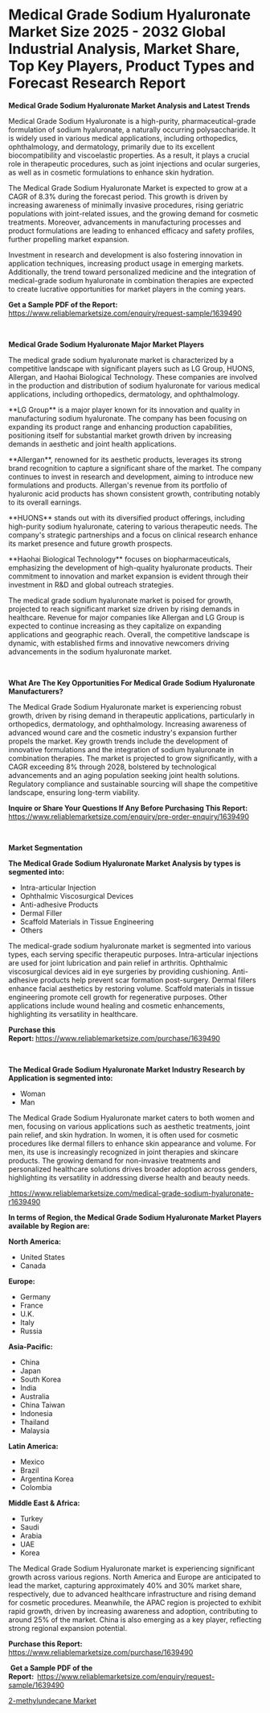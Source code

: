<p><h1>Medical Grade Sodium Hyaluronate Market Size 2025 - 2032 Global Industrial Analysis, Market Share, Top Key Players, Product Types and Forecast Research Report</h1></p><p><strong>Medical Grade Sodium Hyaluronate Market Analysis and Latest Trends</strong></p>
<p><p>Medical Grade Sodium Hyaluronate is a high-purity, pharmaceutical-grade formulation of sodium hyaluronate, a naturally occurring polysaccharide. It is widely used in various medical applications, including orthopedics, ophthalmology, and dermatology, primarily due to its excellent biocompatibility and viscoelastic properties. As a result, it plays a crucial role in therapeutic procedures, such as joint injections and ocular surgeries, as well as in cosmetic formulations to enhance skin hydration.</p><p>The Medical Grade Sodium Hyaluronate Market is expected to grow at a CAGR of 8.3% during the forecast period. This growth is driven by increasing awareness of minimally invasive procedures, rising geriatric populations with joint-related issues, and the growing demand for cosmetic treatments. Moreover, advancements in manufacturing processes and product formulations are leading to enhanced efficacy and safety profiles, further propelling market expansion. </p><p>Investment in research and development is also fostering innovation in application techniques, increasing product usage in emerging markets. Additionally, the trend toward personalized medicine and the integration of medical-grade sodium hyaluronate in combination therapies are expected to create lucrative opportunities for market players in the coming years.</p></p>
<p><strong>Get a Sample PDF of the Report:&nbsp;</strong> <a href="https://www.reliablemarketsize.com/enquiry/request-sample/1639490?utm_campaign=3126&utm_medium=2&utm_source=Github&utm_content=ia&utm_term=02042025&utm_id=medical-grade-sodium-hyaluronate">https://www.reliablemarketsize.com/enquiry/request-sample/1639490</a></p>
<p>&nbsp;</p>
<p><strong>Medical Grade Sodium Hyaluronate Major Market Players</strong></p>
<p><p>The medical grade sodium hyaluronate market is characterized by a competitive landscape with significant players such as LG Group, HUONS, Allergan, and Haohai Biological Technology. These companies are involved in the production and distribution of sodium hyaluronate for various medical applications, including orthopedics, dermatology, and ophthalmology.</p><p>**LG Group** is a major player known for its innovation and quality in manufacturing sodium hyaluronate. The company has been focusing on expanding its product range and enhancing production capabilities, positioning itself for substantial market growth driven by increasing demands in aesthetic and joint health applications.</p><p>**Allergan**, renowned for its aesthetic products, leverages its strong brand recognition to capture a significant share of the market. The company continues to invest in research and development, aiming to introduce new formulations and products. Allergan's revenue from its portfolio of hyaluronic acid products has shown consistent growth, contributing notably to its overall earnings.</p><p>**HUONS** stands out with its diversified product offerings, including high-purity sodium hyaluronate, catering to various therapeutic needs. The company's strategic partnerships and a focus on clinical research enhance its market presence and future growth prospects.</p><p>**Haohai Biological Technology** focuses on biopharmaceuticals, emphasizing the development of high-quality hyaluronate products. Their commitment to innovation and market expansion is evident through their investment in R&D and global outreach strategies.</p><p>The medical grade sodium hyaluronate market is poised for growth, projected to reach significant market size driven by rising demands in healthcare. Revenue for major companies like Allergan and LG Group is expected to continue increasing as they capitalize on expanding applications and geographic reach. Overall, the competitive landscape is dynamic, with established firms and innovative newcomers driving advancements in the sodium hyaluronate market.</p></p>
<p>&nbsp;</p>
<p><strong>What Are The Key Opportunities For Medical Grade Sodium Hyaluronate Manufacturers?</strong></p>
<p><p>The Medical Grade Sodium Hyaluronate market is experiencing robust growth, driven by rising demand in therapeutic applications, particularly in orthopedics, dermatology, and ophthalmology. Increasing awareness of advanced wound care and the cosmetic industry's expansion further propels the market. Key growth trends include the development of innovative formulations and the integration of sodium hyaluronate in combination therapies. The market is projected to grow significantly, with a CAGR exceeding 8% through 2028, bolstered by technological advancements and an aging population seeking joint health solutions. Regulatory compliance and sustainable sourcing will shape the competitive landscape, ensuring long-term viability.</p></p>
<p><strong>Inquire or Share Your Questions If Any Before Purchasing This Report:</strong> <a href="https://www.reliablemarketsize.com/enquiry/pre-order-enquiry/1639490?utm_campaign=3126&utm_medium=2&utm_source=Github&utm_content=ia&utm_term=02042025&utm_id=medical-grade-sodium-hyaluronate">https://www.reliablemarketsize.com/enquiry/pre-order-enquiry/1639490</a></p>
<p>&nbsp;</p>
<p><strong>Market Segmentation</strong></p>
<p><strong>The Medical Grade Sodium Hyaluronate Market Analysis by types is segmented into:</strong></p>
<p><ul><li>Intra-articular Injection</li><li>Ophthalmic Viscosurgical Devices</li><li>Anti-adhesive Products</li><li>Dermal Filler</li><li>Scaffold Materials in Tissue Engineering</li><li>Others</li></ul></p>
<p><p>The medical-grade sodium hyaluronate market is segmented into various types, each serving specific therapeutic purposes. Intra-articular injections are used for joint lubrication and pain relief in arthritis. Ophthalmic viscosurgical devices aid in eye surgeries by providing cushioning. Anti-adhesive products help prevent scar formation post-surgery. Dermal fillers enhance facial aesthetics by restoring volume. Scaffold materials in tissue engineering promote cell growth for regenerative purposes. Other applications include wound healing and cosmetic enhancements, highlighting its versatility in healthcare.</p></p>
<p><strong>Purchase this Report:&nbsp;</strong><a href="https://www.reliablemarketsize.com/purchase/1639490?utm_campaign=3126&utm_medium=2&utm_source=Github&utm_content=ia&utm_term=02042025&utm_id=medical-grade-sodium-hyaluronate">https://www.reliablemarketsize.com/purchase/1639490</a></p>
<p>&nbsp;</p>
<p><strong>The Medical Grade Sodium Hyaluronate Market Industry Research by Application is segmented into:</strong></p>
<p><ul><li>Woman</li><li>Man</li></ul></p>
<p><p>The Medical Grade Sodium Hyaluronate market caters to both women and men, focusing on various applications such as aesthetic treatments, joint pain relief, and skin hydration. In women, it is often used for cosmetic procedures like dermal fillers to enhance skin appearance and volume. For men, its use is increasingly recognized in joint therapies and skincare products. The growing demand for non-invasive treatments and personalized healthcare solutions drives broader adoption across genders, highlighting its versatility in addressing diverse health and beauty needs.</p></p>
<p><a href="https://www.reliablemarketsize.com/medical-grade-sodium-hyaluronate-r1639490?utm_campaign=3126&utm_medium=2&utm_source=Github&utm_content=ia&utm_term=02042025&utm_id=medical-grade-sodium-hyaluronate">&nbsp;https://www.reliablemarketsize.com/medical-grade-sodium-hyaluronate-r1639490</a></p>
<p><strong>In terms of Region, the Medical Grade Sodium Hyaluronate Market Players available by Region are:</strong></p>
<p>
    <p> <strong> North America: </strong>
        <ul>
            <li>United States</li>
            <li>Canada</li>
        </ul>
        </p> 
    <p> <strong> Europe: </strong>
        <ul>
            <li>Germany</li>
            <li>France</li>
            <li>U.K.</li>
            <li>Italy</li>
            <li>Russia</li>
        </ul>
        </p> 
    <p> <strong> Asia-Pacific: </strong>
        <ul>
            <li>China</li>
            <li>Japan</li>
            <li>South Korea</li>
            <li>India</li>
            <li>Australia</li>
            <li>China Taiwan</li>
            <li>Indonesia</li>
            <li>Thailand</li>
            <li>Malaysia</li>
        </ul>
        </p> 
    <p> <strong> Latin America: </strong>
        <ul>
            <li>Mexico</li>
            <li>Brazil</li>
            <li>Argentina Korea</li>
            <li>Colombia</li>
        </ul>
        </p> 
    <p> <strong> Middle East & Africa: </strong>
        <ul>
            <li>Turkey</li>
            <li>Saudi</li>
            <li>Arabia</li>
            <li>UAE</li>
            <li>Korea</li>
        </ul>
    </p>
    </p>
<p><p>The Medical Grade Sodium Hyaluronate market is experiencing significant growth across various regions. North America and Europe are anticipated to lead the market, capturing approximately 40% and 30% market share, respectively, due to advanced healthcare infrastructure and rising demand for cosmetic procedures. Meanwhile, the APAC region is projected to exhibit rapid growth, driven by increasing awareness and adoption, contributing to around 25% of the market. China is also emerging as a key player, reflecting strong regional expansion potential.</p></p>
<p><strong>Purchase this Report: </strong><a href="https://www.reliablemarketsize.com/purchase/1639490?utm_campaign=3126&utm_medium=2&utm_source=Github&utm_content=ia&utm_term=02042025&utm_id=medical-grade-sodium-hyaluronate">https://www.reliablemarketsize.com/purchase/1639490</a></p>
<p>&nbsp;<strong>Get a Sample PDF of the Report:&nbsp;&nbsp;</strong><a href="https://www.reliablemarketsize.com/enquiry/request-sample/1639490?utm_campaign=3126&utm_medium=2&utm_source=Github&utm_content=ia&utm_term=02042025&utm_id=medical-grade-sodium-hyaluronate">https://www.reliablemarketsize.com/enquiry/request-sample/1639490</a></p>
<p><strong></strong></p>
<p><p><a href="https://github.com/chkrselia/Market-Research-Report-List-1/blob/main/2-methylundecane-market.md?utm_campaign=3126&utm_medium=2&utm_source=Github&utm_content=ia&utm_term=02042025&utm_id=medical-grade-sodium-hyaluronate">2-methylundecane Market</a></p></p>